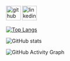 [<img src='https://cdn.jsdelivr.net/npm/simple-icons@3.0.1/icons/github.svg' alt='github' height='40'>](https://github.com/JohnHunhoff)  [<img src='https://cdn.jsdelivr.net/npm/simple-icons@3.0.1/icons/linkedin.svg' alt='linkedin' height='40'>](https://www.linkedin.com/in/https://www.linkedin.com/in/john-hunhoff//)  

[![Top Langs](https://github-readme-stats.vercel.app/api/top-langs/?username=JohnHunhoff)](https://github.com/anuraghazra/github-readme-stats)

![GitHub stats](https://github-readme-stats.vercel.app/api?username=JohnHunhoff&show_icons=true)  

![GitHub Activity Graph](https://activity-graph.herokuapp.com/graph?username=JohnHunhoff)  
